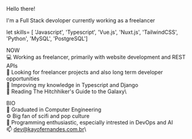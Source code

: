 Hello there!


I'm a Full Stack devoloper currently working as a freelancer 

let skills= [ 'Javascript', 'Typescript', 'Vue.js', 'Nuxt.js', 'TailwindCSS', 'Python', 'MySQL', 'PostgreSQL'] 

NOW\
💻 Working as freelancer, primarily with website development and REST APIs\
💬 Looking for freelancer projects and also long term developer opportunities\
📕 Improving my knowledge in Typescript and Django\
📖 Reading The Hitchhiker's Guide to the Galaxy\

BIO\
🏢 Graduated in Computer Engineering\
⚙️ Big fan of scifi and pop culture\
🧩 Programming enthusiastic, especially intrested in DevOps and AI\
📫 dev@kayofernandes.com.br\
